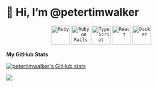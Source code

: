 # 👋 Hi, I’m @petertimwalker

<div align="center">
	<code><img height="50" src="https://user-images.githubusercontent.com/25181517/192603745-7d34df9e-7756-4756-a539-6a61badf7a80.png" alt="Ruby" title="Ruby" /></code>
	<code><img height="50" src="https://user-images.githubusercontent.com/25181517/192603748-3ac17112-3653-4257-80da-a57334b11411.png" alt="Ruby on Rails" title="Ruby on Rails" /></code>
	<code><img height="50" src="https://user-images.githubusercontent.com/25181517/183890598-19a0ac2d-e88a-4005-a8df-1ee36782fde1.png" alt="TypeScript" title="TypeScript" /></code>
	<code><img height="50" src="https://user-images.githubusercontent.com/25181517/183897015-94a058a6-b86e-4e42-a37f-bf92061753e5.png" alt="React" title="React" /></code>
	<code><img height="50" src="https://user-images.githubusercontent.com/25181517/117207330-263ba280-adf4-11eb-9b97-0ac5b40bc3be.png" alt="Docker" title="Docker" /></code>
</div>

<b>My GitHub Stats</b>

<a href="http://www.github.com/petertimwalker"><img src="https://github-readme-stats.vercel.app/api?username=petertimwalker&show_icons=true&hide=&count_private=true&theme=gruvbox" alt="petertimwalker's GitHub stats" /></a>

<a href="http://www.github.com/petertimwalker"><img src="https://github-readme-streak-stats.herokuapp.com/?user=petertimwalker&show_icons=true&theme=gruvbox" /></a>

